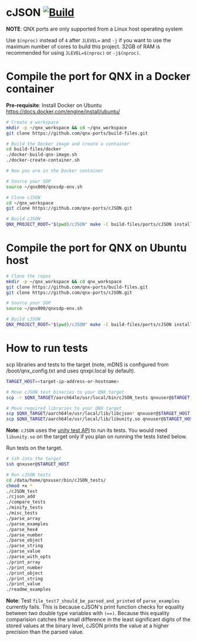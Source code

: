 # cJSON [![Build](https://github.com/qnx-ports/build-files/actions/workflows/cJSON.yml/badge.svg)](https://github.com/qnx-ports/build-files/actions/workflows/cJSON.yml)

**NOTE**: QNX ports are only supported from a Linux host operating system

Use `$(nproc)` instead of `4` after `JLEVEL=` and `-j` if you want to use the maximum number of cores to build this project.
32GB of RAM is recommended for using `JLEVEL=$(nproc)` or `-j$(nproc)`.

# Compile the port for QNX in a Docker container

**Pre-requisite**: Install Docker on Ubuntu https://docs.docker.com/engine/install/ubuntu/
```bash
# Create a workspace
mkdir -p ~/qnx_workspace && cd ~/qnx_workspace
git clone https://github.com/qnx-ports/build-files.git

# Build the Docker image and create a container
cd build-files/docker
./docker-build-qnx-image.sh
./docker-create-container.sh

# Now you are in the Docker container

# Source your SDP
source ~/qnx800/qnxsdp-env.sh

# Clone cJSON
cd ~/qnx_workspace
git clone https://github.com/qnx-ports/cJSON.git

# Build cJSON
QNX_PROJECT_ROOT="$(pwd)/cJSON" make -C build-files/ports/cJSON install -j4
```

# Compile the port for QNX on Ubuntu host
```bash
# Clone the repos
mkdir -p ~/qnx_workspace && cd qnx_workspace
git clone https://github.com/qnx-ports/build-files.git
git clone https://github.com/qnx-ports/cJSON.git

# Source your SDP
source ~/qnx800/qnxsdp-env.sh

# Build cJSON
QNX_PROJECT_ROOT="$(pwd)/cJSON" make -C build-files/ports/cJSON install -j4
```

# How to run tests

scp libraries and tests to the target (note, mDNS is configured from
/boot/qnx_config.txt and uses qnxpi.local by default).
```bash
TARGET_HOST=<target-ip-address-or-hostname>

# Move cJSON test binaries to your QNX target
scp -r $QNX_TARGET/aarch64le/usr/local/bin/cJSON_tests qnxuser@$TARGET_HOST:/data/home/qnxuser/bin

# Move required libraries to your QNX target
scp $QNX_TARGET/aarch64le/usr/local/lib/libcjson* qnxuser@$TARGET_HOST:/data/home/qnxuser/lib
scp $QNX_TARGET/aarch64le/usr/local/lib/libunity.so qnxuser@$TARGET_HOST:/data/home/qnxuser/lib
```

**Note**: `cJSON` uses the [unity test API](https://github.com/ThrowTheSwitch/Unity) to run its tests. You would need `libunity.so` on the target only if you plan on running the tests listed below.

Run tests on the target.
```bash
# ssh into the target
ssh qnxuser@$TARGET_HOST

# Run cJSON tests
cd /data/home/qnxuser/bin/cJSON_tests/
chmod +x *
./cJSON_test
./cjson_add
./compare_tests
./minify_tests
./misc_tests
./parse_array
./parse_examples
./parse_hex4
./parse_number
./parse_object
./parse_string
./parse_value
./parse_with_opts
./print_array
./print_number
./print_object
./print_string
./print_value
./readme_examples
```

**Note**: Test `file_test7_should_be_parsed_and_printed` of `parse_examples` currently fails. This is because cJSON's print function checks for equality between two double type variables with `(==)`. Because this equality comparision catches the small difference in the least significant digits of the stored values at the binary level, cJSON prints the value at a higher precision than the parsed value. 
